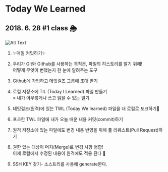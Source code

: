 # Today We Learned
## 2018. 6. 28 #1 class :sun_behind_rain_cloud:
![Alt Text](https://pm1.narvii.com/6707/f69dbff842f0b1135747c0805fee961bdd20c37f_128.jpg)
1. :sparkles:매일 커밋하기:sparkles:
2. 우리가 Git와 Github를 사용하는 목적은, 파일의 히스토리를 알기 위해!  
어떻게 무엇이 변했는지 한 눈에 알려주는 도구
3. Github에 가입하고 데잇걸즈 그룹에 초대 받기
4. 로컬 저장소에 TIL (Today I Learned) 파일 만들기  
= 내가 아무렇게나 쓰고 읽을 수 있는 일기
5. 데잇걸즈(원격)에 있는 TWL (Today We learned) 파일을 내 로컬로 포크하기:fork_and_knife:
6. 포크한 TWL 파일에 내가 오늘 배운 내용 커밋(commit)하기
7. 원격 저장소에 있는 파일에도 변경 내용 반영을 위해 풀 리퀘스트(Pull Request)하기
8. 권한 있는 대상이 머지(Merge)로 변경 사항 병합!  
이제 로컬에서 수정된 내용이 원격에도 적용 된다 :clap:

9. SSH KEY 갖기- 소스트리를 사용해 generate한다. 

